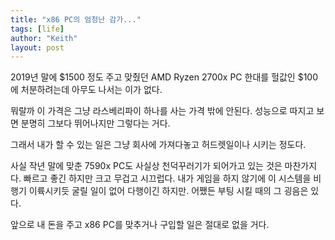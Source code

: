 ```yaml
---
title: "x86 PC의 엄청난 감가..."
tags: [life]
author: "Keith"
layout: post
---
```


2019년 말에 $1500 정도 주고 맞췄던 AMD Ryzen 2700x PC 한대를 헐값인 $100에 처분하려는데 아무도 나서는 이가 없다.

뭐랄까 이 가격은 그냥 라스베리파이 하나를 사는 가격 밖에 안된다. 성능으로 따지고 보면 분명히 그보다 뛰어나지만 그렇다는 거다.

그래서 내가 할 수 있는 일은 그냥 회사에 가져다놓고 허드렛일이나 시키는 정도다.

사실 작년 말에 맞춘 7590x PC도 사실상 천덕꾸러기가 되어가고 있는 것은 마찬가지다. 빠르고 좋긴 하지만 크고 무겁고 시끄럽다. 내가 게임을 하지 않기에 이 시스템을 비행기 이륙시키듯 굴릴 일이 없어 다행이긴 하지만. 어쨌든 부팅 시킬 때의 그 굉음은 있다.

앞으로 내 돈을 주고 x86 PC를 맞추거나 구입할 일은 절대로 없을 거다. 